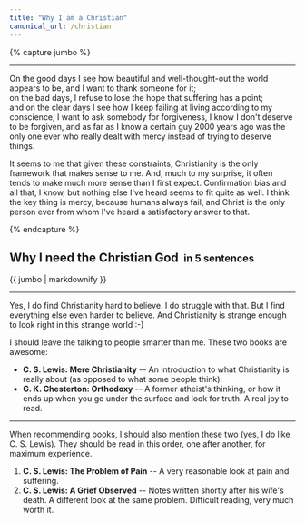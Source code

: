 ```yaml
---
title: "Why I am a Christian"
canonical_url: /christian
---
```


{% capture jumbo %}

---------------------------------------------------------

On the good days I see how beautiful and well-thought-out the world appears to be, and I want to thank someone for it;  
on the bad days, I refuse to lose the hope that suffering has a point;  
and on the clear days I see how I keep failing at living according to my conscience, I want to ask somebody for forgiveness, I know I don't deserve to be forgiven, and as far as I know a certain guy 2000 years ago was the only one ever who really dealt with mercy instead of trying to deserve things.  

It seems to me that given these constraints, Christianity is the only framework that makes sense to me. And, much to my surprise, it often tends to make much more sense than I first expect. Confirmation bias and all that, I know, but nothing else I've heard seems to fit quite as well. I think the key thing is mercy, because humans always fail, and Christ is the only person ever from whom I've heard a satisfactory answer to that.  

{% endcapture %}

<div class="jumbotron jumbotron-fluid rounded"><div class="container-fluid">
<h2>Why I need the Christian God <small class="text-muted">&nbsp;in 5 sentences</small></h2>
{{ jumbo | markdownify }}
</div></div>

---------------------------------------------------------

Yes, I do find Christianity hard to believe. I do struggle with that. But I find everything else even harder to believe. And Christianity is strange enough to look right in this strange world :-)

I should leave the talking to people smarter than me. These two books are awesome:

- **C. S. Lewis: Mere Christianity** -- An introduction to what Christianity is really about (as opposed to what some people think).
- **G. K. Chesterton: Orthodoxy** -- A former atheist's thinking, or how it ends up when you go under the surface and look for truth. A real joy to read.

---------------------------------------------------------

When recommending books, I should also mention these two (yes, I do like C. S. Lewis). They should be read in this order, one after another, for maximum experience.

1. **C. S. Lewis: The Problem of Pain** -- A very reasonable look at pain and suffering.
2. **C. S. Lewis: A Grief Observed** -- Notes written shortly after his wife's death. A different look at the same problem. Difficult reading, very much worth it.
